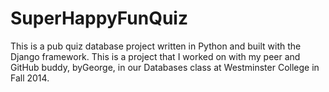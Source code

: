 # SuperHappyFunQuiz
This is a pub quiz database project written in Python and built with the Django framework. 
This is a project that I worked on with my peer and GitHub buddy, byGeorge, in our Databases class at Westminster College in Fall 2014.

